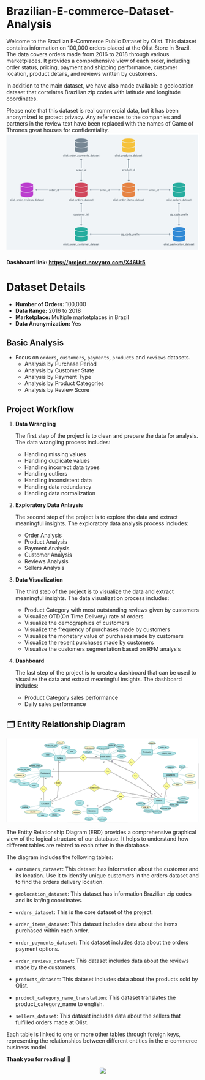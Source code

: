 # Brazilian-E-commerce-Dataset-Analysis

Welcome to the Brazilian E-Commerce Public Dataset by Olist. This dataset contains information on 100,000 orders placed at the Olist Store in Brazil. The data covers orders made from 2016 to 2018 through various marketplaces. It provides a comprehensive view of each order, including order status, pricing, payment and shipping performance, customer location, product details, and reviews written by customers.

In addition to the main dataset, we have also made available a geolocation dataset that correlates Brazilian zip codes with latitude and longitude coordinates.

Please note that this dataset is real commercial data, but it has been anonymized to protect privacy. Any references to the companies and partners in the review text have been replaced with the names of Game of Thrones great houses for confidentiality.
![](https://github.com/Abdullah-Yahia/Brazilian-E-Commerce-Dataset-Analysis/blob/main/Olist.png)

#### Dashboard link: https://project.novypro.com/X46Ut5

# Dataset Details

- **Number of Orders:** 100,000
- **Data Range:** 2016 to 2018
- **Marketplace:** Multiple marketplaces in Brazil
- **Data Anonymization:** Yes

## Basic Analysis
 - Focus on  `orders`, `customers`, `payments`, `products` and `reviews` datasets.  
    * Analysis by Purchase Period
    * Analysis by Customer State
    * Analysis by Payment Type
    * Analysis by Product Categories
    * Analysis by Review Score

## Project Workflow

1. **Data Wrangling**
    
   The first step of the project is to clean and prepare the data for analysis. The data wrangling process includes:

   - Handling missing values
   - Handling duplicate values
   - Handling incorrect data types
   - Handling outliers
   - Handling inconsistent data
   - Handling data redundancy
   - Handling data normalization

2. **Exploratory Data Anlaysis**

    The second step of the project is to explore the data and extract meaningful insights. The exploratory data analysis process includes:
    
    - Order Analysis
    - Product Analysis
    - Payment Analysis
    - Customer Analysis
    - Reviews Analysis
    - Sellers Analysis

3. **Data Visualization**
   
    The third step of the project is to visualize the data and extract meaningful insights. The data visualization process includes:
    
    - Product Category with most outstanding reviews given by customers
    - Visualize OTD(On Time Delivery) rate of orders
    - Visualize the demographics of customers
    - Visualize the frequency of purchases made by customers
    - Visualize the monetary value of purchases made by customers
    - Visualize the recent purchases made by customers
    - Visualize the customers segmentation based on RFM analysis
  
4. **Dashboard**

    The last step of the project is to create a dashboard that can be used to visualize the data and extract meaningful insights. The dashboard includes:
    
    - Product Category sales performance
    - Daily sales performance

## 🗂️ Entity Relationship Diagram

![ERD](https://github.com/Abdullah-Yahia/Brazilian-E-Commerce-Dataset-Analysis/blob/main/SSRS%26SSAS/screenshots/ERD.png)

The Entity Relationship Diagram (ERD) provides a comprehensive graphical view of the logical structure of our database. It helps to understand how different tables are related to each other in the database.


The diagram includes the following tables:

- `customers_dataset`: This dataset has information about the customer and its location. Use it to identify unique customers in the orders dataset and to find the orders delivery location.
  
- `geolocation_dataset`: This dataset has information Brazilian zip codes and its lat/lng coordinates.
  
- `orders_dataset`: This is the core dataset of the project.
  
- `order_items_dataset`: This dataset includes data about the items purchased within each order.
  
- `order_payments_dataset`: This dataset includes data about the orders payment options.
  
- `order_reviews_dataset`: This dataset includes data about the reviews made by the customers.
  
- `products_dataset`: This dataset includes data about the products sold by Olist.
  
- `product_category_name_translation`: This dataset translates the product_category_name to english.
  
- `sellers_dataset`: This dataset includes data about the sellers that fulfilled orders made at Olist.

Each table is linked to one or more other tables through foreign keys, representing the relationships between different entities in the e-commerce business model.



**Thank you for reading! 🙏**

<div align='center'><img src="https://user-images.githubusercontent.com/74038190/212284115-f47cd8ff-2ffb-4b04-b5bf-4d1c14c0247f.gif" width="1000"></div>

